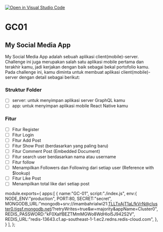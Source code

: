 [![Open in Visual Studio Code](https://classroom.github.com/assets/open-in-vscode-2e0aaae1b6195c2367325f4f02e2d04e9abb55f0b24a779b69b11b9e10269abc.svg)](https://classroom.github.com/online_ide?assignment_repo_id=17683544&assignment_repo_type=AssignmentRepo)

# GC01

## My Social Media App

My Social Media App adalah sebuah aplikasi client(mobile)-server. Challenge ini juga merupakan salah satu aplikasi mobile pertama dan terakhir kamu, jadi kerjakan dengan baik sebagai bekal portofolio kamu. Pada challenge ini, kamu diminta untuk membuat aplikasi client(mobile)-server dengan detail sebagai berikut:

### Struktur Folder

- [ ] server: untuk menyimpan aplikasi server GraphQL kamu
- [ ] app: untuk menyimpan aplikasi mobile React Native kamu

### Fitur

- [ ] Fitur Register
- [ ] Fitur Login
- [ ] FItur Add Post
- [ ] Fitur Show Post (berdasarkan yang paling baru)
- [ ] Fitur Comment Post (Embedded Document)
- [ ] Fitur search user berdasarkan nama atau username
- [ ] Fitur follow
- [ ] Menampilkan Followers dan Following dari setiap user (Reference with $lookup)
- [ ] Fitur Like Post
- [ ] Menampilkan total like dari setiap post

module.exports={
apps:[
{
name:"GC-01",
script:"./index.js",
env:{
NODE_ENV:"production",
PORT:80,
SECRET:"secret",
MONGODB_URL:"mongodb+srv://imambahrialwi21:TLLTxAjT1aLfkVrN@cluster0.tjgsf.mongodb.net/?retryWrites=true&w=majority&appName=Cluster0",
REDIS_PASSWORD:"kF0XaIfBEZTMmMGWo8WdHIol5J942S2V",
REDIS_URL:"redis-13643.c1.ap-southeast-1-1.ec2.redns.redis-cloud.com",
},
}
],
};
